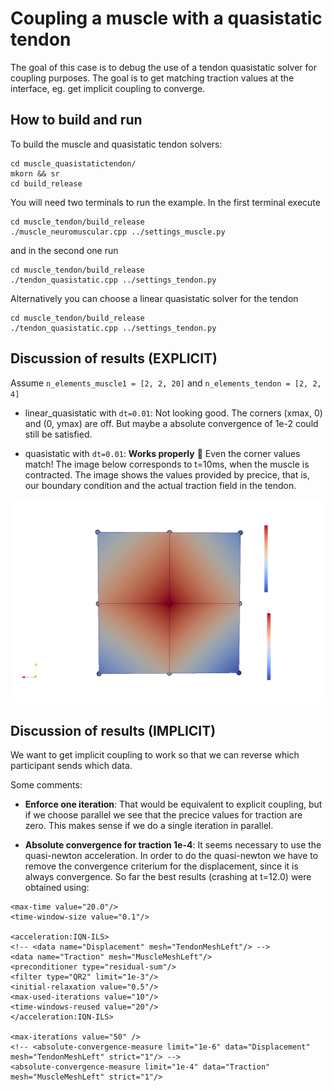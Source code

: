 # Coupling a muscle with a quasistatic tendon

The goal of this case is to debug the use of a tendon quasistatic solver for coupling purposes. The goal is to get matching traction values at the interface, eg. get implicit coupling to converge. 

## How to build and run

To build the muscle and quasistatic tendon solvers:
```
cd muscle_quasistatictendon/
mkorn && sr
cd build_release
```

You will need two terminals to run the example. In the first terminal execute
```
cd muscle_tendon/build_release
./muscle_neuromuscular.cpp ../settings_muscle.py
```

and in the second one run
```
cd muscle_tendon/build_release
./tendon_quasistatic.cpp ../settings_tendon.py
```

Alternatively you can choose a linear quasistatic solver for the tendon
```
cd muscle_tendon/build_release
./tendon_quasistatic.cpp ../settings_tendon.py
```

## Discussion of results (EXPLICIT)

Assume `n_elements_muscle1 = [2, 2, 20]` and `n_elements_tendon = [2, 2, 4]`

- linear_quasistatic with `dt=0.01`:
Not looking good. The corners (xmax, 0) and (0, ymax) are off. But maybe a absolute convergence of 1e-2 could still be satisfied. 

- quasistatic with `dt=0.01`:
**Works properly** :tada:
Even the corner values match! The image below corresponds to t=10ms, when the muscle is contracted. The image shows the values provided by precice, that is, our boundary condition and the actual traction field in the tendon.

![image info](./quasistatic_tendon_at_10.png)


## Discussion of results (IMPLICIT)

We want to get implicit coupling to work so that we can reverse which participant sends which data.

Some comments:

- **Enforce one iteration**:
That would be equivalent to explicit coupling, but if we choose parallel we see that the precice values for traction are zero. This makes sense if we do a single iteration in parallel. 

- **Absolute convergence for traction 1e-4**:
It seems necessary to use the quasi-newton acceleration. In order to do the quasi-newton we have to remove the convergence criterium for the displacement, since it is always convergence. So far the best results (crashing at t=12.0) were obtained using:

```
<max-time value="20.0"/>           
<time-window-size value="0.1"/>   

<acceleration:IQN-ILS>
<!-- <data name="Displacement" mesh="TendonMeshLeft"/> -->
<data name="Traction" mesh="MuscleMeshLeft"/>
<preconditioner type="residual-sum"/>
<filter type="QR2" limit="1e-3"/>
<initial-relaxation value="0.5"/>
<max-used-iterations value="10"/>
<time-windows-reused value="20"/>
</acceleration:IQN-ILS>

<max-iterations value="50" />
<!-- <absolute-convergence-measure limit="1e-6" data="Displacement" mesh="TendonMeshLeft" strict="1"/> -->
<absolute-convergence-measure limit="1e-4" data="Traction" mesh="MuscleMeshLeft" strict="1"/>
```

